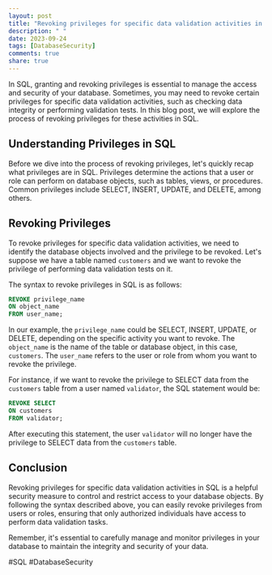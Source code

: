 ```yaml
---
layout: post
title: "Revoking privileges for specific data validation activities in SQL"
description: " "
date: 2023-09-24
tags: [DatabaseSecurity]
comments: true
share: true
---
```


In SQL, granting and revoking privileges is essential to manage the access and security of your database. Sometimes, you may need to revoke certain privileges for specific data validation activities, such as checking data integrity or performing validation tests. In this blog post, we will explore the process of revoking privileges for these activities in SQL.

## Understanding Privileges in SQL

Before we dive into the process of revoking privileges, let's quickly recap what privileges are in SQL. Privileges determine the actions that a user or role can perform on database objects, such as tables, views, or procedures. Common privileges include SELECT, INSERT, UPDATE, and DELETE, among others.

## Revoking Privileges

To revoke privileges for specific data validation activities, we need to identify the database objects involved and the privilege to be revoked. Let's suppose we have a table named `customers` and we want to revoke the privilege of performing data validation tests on it.

The syntax to revoke privileges in SQL is as follows:

```sql
REVOKE privilege_name
ON object_name
FROM user_name;
```

In our example, the `privilege_name` could be SELECT, INSERT, UPDATE, or DELETE, depending on the specific activity you want to revoke. The `object_name` is the name of the table or database object, in this case, `customers`. The `user_name` refers to the user or role from whom you want to revoke the privilege.

For instance, if we want to revoke the privilege to SELECT data from the `customers` table from a user named `validator`, the SQL statement would be:

```sql
REVOKE SELECT
ON customers
FROM validator;
```

After executing this statement, the user `validator` will no longer have the privilege to SELECT data from the `customers` table.

## Conclusion

Revoking privileges for specific data validation activities in SQL is a helpful security measure to control and restrict access to your database objects. By following the syntax described above, you can easily revoke privileges from users or roles, ensuring that only authorized individuals have access to perform data validation tasks.

Remember, it's essential to carefully manage and monitor privileges in your database to maintain the integrity and security of your data.

#SQL #DatabaseSecurity